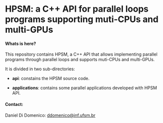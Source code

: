 # HPSM: a C++ API for parallel loops programs supporting muti-CPUs and multi-GPUs

#### Whats is here?
This repository contains HPSM, a C++ API that allows implementing parallel programs
through parallel loops and supports muti-CPUs and multi-GPUs.

It is divided in two sub-directories: 

- **api**:
constains the HPSM source code.

- **applications**:
contains some parallel applications developed with HPSM API.

#### Contact:
Daniel Di Domenico: ddomenico@inf.ufsm.br